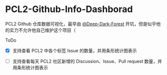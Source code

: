 # PCL2-Github-Info-Dashborad
PCL2 Github 仓库数据可视化，最早由 [@Deep-Dark-Forest](https://github.com/Deep-Dark-Forest) 开坑，但是似乎他的实力不允许他自己维护这个项目（

ToDo

- [X] 支持查看 PCL2 中各个标签 Issue 的数量，并用条形统计图表示

- [ ] 支持查看每天 PCL2 社区新增的 Discussion、Issue、Pull request 数量，并用条形统计图表示
